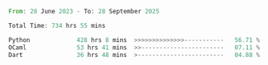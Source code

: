 <!--START_SECTION:waka-->

```rust
From: 28 June 2023 - To: 28 September 2025

Total Time: 734 hrs 55 mins

Python             428 hrs 8 mins  >>>>>>>>>>>>>>-----------   56.71 %
OCaml              53 hrs 41 mins  >>-----------------------   07.11 %
Dart               36 hrs 48 mins  >------------------------   04.88 %
```

<!--END_SECTION:waka-->
